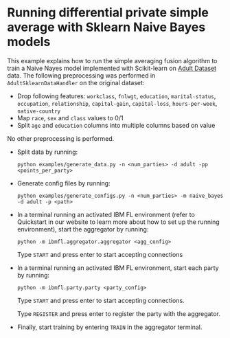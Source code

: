 # Running differential private simple average with Sklearn Naive Bayes models

This example explains how to run the simple averaging fusion algorithm to train a Naive Nayes model implemented with Scikit-learn 
on [Adult Dataset](https://archive.ics.uci.edu/ml/datasets/Adult) data. 
The following preprocessing was performed in `AdultSklearnDataHandler` on the original dataset:
  * Drop following features: `workclass`, `fnlwgt`, `education`, `marital-status`, `occupation`, `relationship`, `capital-gain`, `capital-loss`, `hours-per-week`, `native-country`
  * Map `race`, `sex` and `class` values to 0/1
  * Split `age` and `education` columns into multiple columns based on value

No other preprocessing is performed.

- Split data by running:
    
    ```
    python examples/generate_data.py -n <num_parties> -d adult -pp <points_per_party>
    ```
- Generate config files by running:
    ```
    python examples/generate_configs.py -n <num_parties> -m naive_bayes  -d adult -p <path>
    ```
- In a terminal running an activated IBM FL environment 
(refer to Quickstart in our website to learn more about how to set up the running environment), start the aggregator by running:
    ```
    python -m ibmfl.aggregator.aggregator <agg_config>
    ```
    Type `START` and press enter to start accepting connections
- In a terminal running an activated IBM FL environment, start each party by running:
    ```
    python -m ibmfl.party.party <party_config>
    ```
    Type `START` and press enter to start accepting connections.
    
    Type  `REGISTER` and press enter to register the party with the aggregator. 
- Finally, start training by entering `TRAIN` in the aggregator terminal.